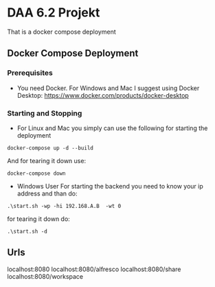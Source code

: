 # DAA 6.2 Projekt
That is a docker compose deployment

## Docker Compose Deployment

### Prerequisites
* You need Docker. For Windows and Mac I suggest using Docker Desktop: https://www.docker.com/products/docker-desktop

### Starting and Stopping
* For Linux and Mac you simply can use the following for starting the deployment
```
docker-compose up -d --build
```

And for tearing it down use:

```
docker-compose down
```

* Windows User
For starting the backend you need to know your ip address and than do:

```
.\start.sh -wp -hi 192.168.A.B  -wt 0
```

for tearing it down do:

```
.\start.sh -d
```

## Urls
localhost:8080
localhost:8080/alfresco
localhost:8080/share
localhost:8080/workspace